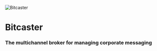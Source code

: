 ![Bitcaster](https://www.bitcaster.io/wp-content/uploads/2024/06/flusso.jpg)

# Bitcaster

### The multichannel broker for managing corporate messaging
